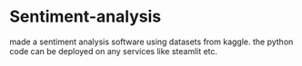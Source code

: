 # Sentiment-analysis
made a sentiment analysis software using datasets from kaggle.
the python code can be deployed on any services like steamlit etc.
